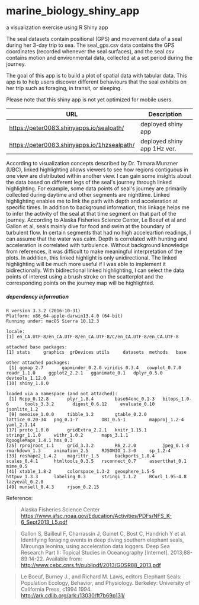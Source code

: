 # marine_biology_shiny_app
a visualization exercise using R Shiny app


The seal datasets contain positional (GPS) and movement data of a seal during her 3-day trip to sea. The seal_gps.csv data contains the GPS coordinates (recorded whenever the seal surfaces), and the seal.csv contains motion and environmental data, collected at a set period during the journey.

The goal of this app is to build a plot of spatial data with tabular data. This app is to help users discover different behaviours that the seal exhibits on her trip such as foraging, in transit, or sleeping. 

Please note that this shiny app is not yet optimized for mobile users.

| URL                                         | Description                 |
|---------------------------------------------|-----------------------------|
| https://peter0083.shinyapps.io/sealpath/    | deployed shiny app          |
| https://peter0083.shinyapps.io/1hzsealpath/ | deployed shiny app 1Hz ver. |

According to visualization concepts described by Dr. Tamara Munzner (UBC), linked highlighting allows viewers to see how regions contiguous in one view are distributed within another view. I can gain some insights about the data based on different legs of the seal's journey through linked highlighting. For example, some data points of seal's journey are primarily collected during daytime and other segments are nighttime. Linked highlighting enables me to link the path with depth and acceleration at specific times. In addition to background information, this linkage helps me to infer the activity of the seal at that time segment on that part of the journey. According to Alaska Fisheries Science Center, Le Boeuf et al and Gallon et al, seals mainly dive for food and swim at the boundary of turbulent flow. In certain segments that had no high acceleartion readings, I can assume that the water was calm. Depth is correlated with hunting and acceleration is correlated with turbulence. Without background knowledge from references, it was difficult to make meaningful interpretation of the plots. In addition, this linked highlight is only unidirectional. The linked highlighting will be much more useful if I was able to implement it bidirectionally. With bidirectional linked highlighting, I can select the data points of interest using a brush stroke on the scatterplot and the corresponding points on the journey map will be highlighted.


##### dependency information

```{r}
R version 3.3.2 (2016-10-31)
Platform: x86_64-apple-darwin13.4.0 (64-bit)
Running under: macOS Sierra 10.12.3

locale:
[1] en_CA.UTF-8/en_CA.UTF-8/en_CA.UTF-8/C/en_CA.UTF-8/en_CA.UTF-8

attached base packages:
[1] stats     graphics  grDevices utils     datasets  methods   base     

other attached packages:
 [1] ggmap_2.7       gapminder_0.2.0 viridis_0.3.4   cowplot_0.7.0   readr_1.1.0     ggplot2_2.2.1   gganimate_0.1   dplyr_0.5.0     devtools_1.12.0
[10] shiny_1.0.0    

loaded via a namespace (and not attached):
 [1] Rcpp_0.12.8       plyr_1.8.4        base64enc_0.1-3   bitops_1.0-6      tools_3.3.2       digest_0.6.12     evaluate_0.10     jsonlite_1.2     
 [9] memoise_1.0.0     tibble_1.2        gtable_0.2.0      lattice_0.20-34   png_0.1-7         DBI_0.5-1         mapproj_1.2-4     yaml_2.1.14      
[17] proto_1.0.0       gridExtra_2.2.1   knitr_1.15.1      stringr_1.1.0     withr_1.0.2       maps_3.1.1        RgoogleMaps_1.4.1 hms_0.3          
[25] rprojroot_1.1     grid_3.3.2        R6_2.2.0          jpeg_0.1-8        rmarkdown_1.3     animation_2.5     RJSONIO_1.3-0     sp_1.2-4         
[33] reshape2_1.4.2    magrittr_1.5      backports_1.0.4   scales_0.4.1      htmltools_0.3.5   rsconnect_0.7     assertthat_0.1    mime_0.5         
[41] xtable_1.8-2      colorspace_1.3-2  geosphere_1.5-5   httpuv_1.3.3      labeling_0.3      stringi_1.1.2     RCurl_1.95-4.8    lazyeval_0.2.0   
[49] munsell_0.4.3     rjson_0.2.15  
```


Reference:

> Alaska Fisheries Science Center https://www.afsc.noaa.gov/Education/Activities/PDFs/NFS_K-6_Sept2013_L5.pdf


> Gallon S, Bailleul F, Charrassin J, Guinet C, Bost C, Handrich Y et al. Identifying foraging events in deep diving southern elephant seals, Mirounga leonina, using acceleration data loggers. Deep Sea Research Part II: Topical Studies in Oceanography [Internet]. 2013;88-89:14-22. Available from: http://www.cebc.cnrs.fr/publipdf/2013/GDSR88_2013.pdf


> Le Boeuf, Burney J., and Richard M. Laws, editors Elephant Seals: Population Ecology, Behavior, and Physiology. Berkeley: University of California Press, c1994 1994. http://ark.cdlib.org/ark:/13030/ft7b69p131/

    

